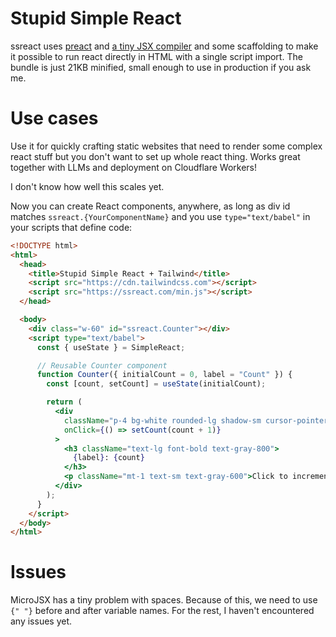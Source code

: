 # Stupid Simple React

ssreact uses [preact](https://preactjs.com) and [a tiny JSX compiler](https://github.com/mllev/micro-jsx) and some scaffolding to make it possible to run react directly in HTML with a single script import. The bundle is just 21KB minified, small enough to use in production if you ask me.

# Use cases

Use it for quickly crafting static websites that need to render some complex react stuff but you don't want to set up whole react thing. Works great together with LLMs and deployment on Cloudflare Workers!

I don't know how well this scales yet.

Now you can create React components, anywhere, as long as div id matches `ssreact.{YourComponentName}` and you use `type="text/babel"` in your scripts that define code:

```html
<!DOCTYPE html>
<html>
  <head>
    <title>Stupid Simple React + Tailwind</title>
    <script src="https://cdn.tailwindcss.com"></script>
    <script src="https://ssreact.com/min.js"></script>
  </head>

  <body>
    <div class="w-60" id="ssreact.Counter"></div>
    <script type="text/babel">
      const { useState } = SimpleReact;

      // Reusable Counter component
      function Counter({ initialCount = 0, label = "Count" }) {
        const [count, setCount] = useState(initialCount);

        return (
          <div
            className="p-4 bg-white rounded-lg shadow-sm cursor-pointer hover:bg-gray-50 transition-colors"
            onClick={() => setCount(count + 1)}
          >
            <h3 className="text-lg font-bold text-gray-800">
              {label}: {count}
            </h3>
            <p className="mt-1 text-sm text-gray-600">Click to increment!</p>
          </div>
        );
      }
    </script>
  </body>
</html>
```

# Issues

MicroJSX has a tiny problem with spaces. Because of this, we need to use `{" "}` before and after variable names. For the rest, I haven't encountered any issues yet.
